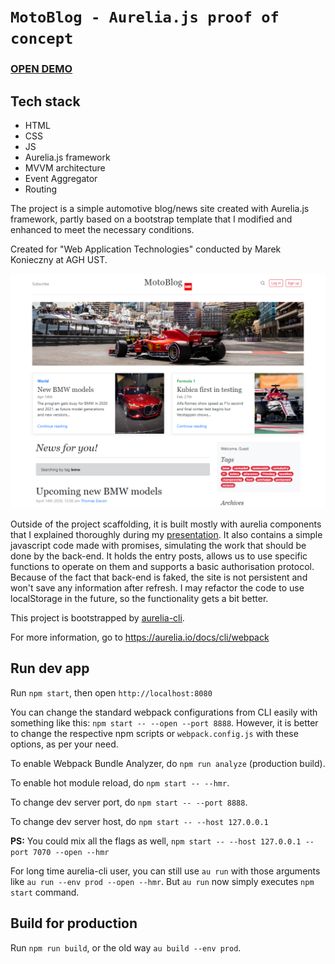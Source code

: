 # `MotoBlog - Aurelia.js proof of concept`

### [OPEN DEMO]()

## Tech stack
- HTML
- CSS
- JS
- Aurelia.js framework
- MVVM architecture
- Event Aggregator
- Routing

The project is a simple automotive blog/news site created with Aurelia.js framework, partly based on a bootstrap template that I modified and enhanced to meet the necessary conditions.

Created for "Web Application Technologies" conducted by Marek Konieczny at AGH UST. ​ 

![alt text](https://github.com/nerooc/Aurelia.js-PoC/blob/master/Presentation/Images/project.png)


Outside of the project scaffolding, it is built mostly with aurelia components that I explained thoroughly during my [presentation](https://github.com/nerooc/Aurelia.js-PoC/tree/master/Presentation). It also contains a simple javascript code made with promises, simulating the work that should be done by the back-end. It holds the entry posts, allows us to use specific functions to operate on them and supports a basic authorisation protocol. Because of the fact that back-end is faked, the site is not persistent and won't save any information after refresh. I may refactor the code to use localStorage in the future, so the functionality gets a bit better.​


This project is bootstrapped by [aurelia-cli](https://github.com/aurelia/cli).

For more information, go to https://aurelia.io/docs/cli/webpack

## Run dev app

Run `npm start`, then open `http://localhost:8080`

You can change the standard webpack configurations from CLI easily with something like this: `npm start -- --open --port 8888`. However, it is better to change the respective npm scripts or `webpack.config.js` with these options, as per your need.

To enable Webpack Bundle Analyzer, do `npm run analyze` (production build).

To enable hot module reload, do `npm start -- --hmr`.

To change dev server port, do `npm start -- --port 8888`.

To change dev server host, do `npm start -- --host 127.0.0.1`

**PS:** You could mix all the flags as well, `npm start -- --host 127.0.0.1 --port 7070 --open --hmr`

For long time aurelia-cli user, you can still use `au run` with those arguments like `au run --env prod --open --hmr`. But `au run` now simply executes `npm start` command.

## Build for production

Run `npm run build`, or the old way `au build --env prod`.
